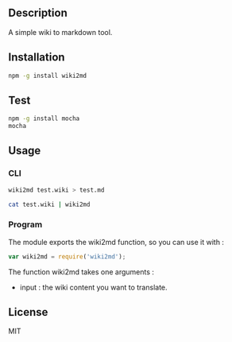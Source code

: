 ## Description

A simple wiki to markdown tool.

## Installation

```bash
npm -g install wiki2md
```

## Test

```bash
npm -g install mocha
mocha
```

## Usage

### CLI

```bash
wiki2md test.wiki > test.md

cat test.wiki | wiki2md
```


### Program

The module exports the wiki2md function, so you can use it with : 

```javascript
var wiki2md = require('wiki2md');
```

The function wiki2md takes one arguments :

* input : the wiki content you want to translate.

## License

MIT
